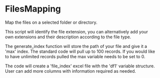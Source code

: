 # FilesMapping
Map the files on a selected folder or directory. 

This script will identify the file extension, you can alternatively add your own extensions and their description according to the file type.

The generate_index function will store the path of your file and give it a 'max' index. The standard code will pull up to 100 records. If you would like to have unlimited records pulled the max variable needs to be set to 0.

The code will create a 'file_index' excel file with the 'df1' variable structure. User can add more columns with information required as needed.
